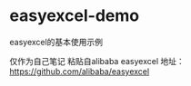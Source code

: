 # easyexcel-demo
easyexcel的基本使用示例

仅作为自己笔记
粘贴自alibaba easyexcel
地址：https://github.com/alibaba/easyexcel
